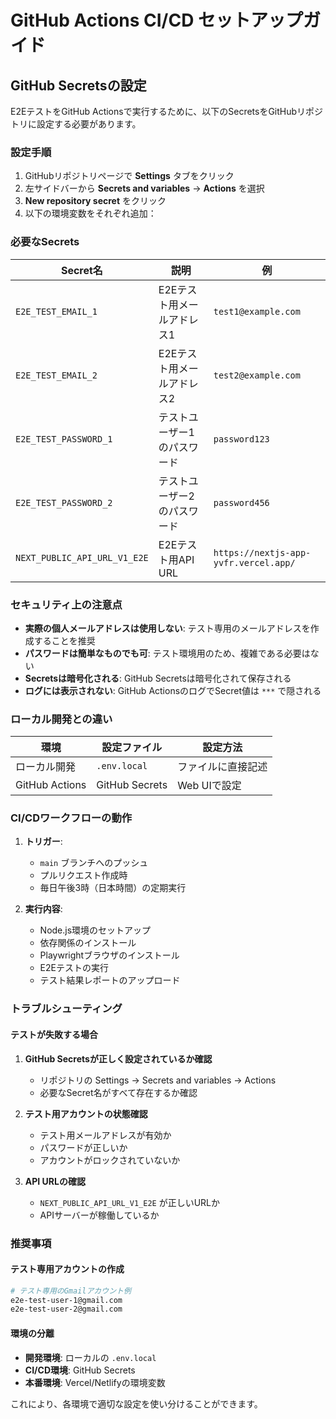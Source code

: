 # GitHub Actions CI/CD セットアップガイド

## GitHub Secretsの設定

E2EテストをGitHub Actionsで実行するために、以下のSecretsをGitHubリポジトリに設定する必要があります。

### 設定手順

1. GitHubリポジトリページで **Settings** タブをクリック
2. 左サイドバーから **Secrets and variables** → **Actions** を選択
3. **New repository secret** をクリック
4. 以下の環境変数をそれぞれ追加：

### 必要なSecrets

| Secret名 | 説明 | 例 |
|---------|-----|-----|
| `E2E_TEST_EMAIL_1` | E2Eテスト用メールアドレス1 | `test1@example.com` |
| `E2E_TEST_EMAIL_2` | E2Eテスト用メールアドレス2 | `test2@example.com` |
| `E2E_TEST_PASSWORD_1` | テストユーザー1のパスワード | `password123` |
| `E2E_TEST_PASSWORD_2` | テストユーザー2のパスワード | `password456` |
| `NEXT_PUBLIC_API_URL_V1_E2E` | E2Eテスト用API URL | `https://nextjs-app-yvfr.vercel.app/` |

### セキュリティ上の注意点

- **実際の個人メールアドレスは使用しない**: テスト専用のメールアドレスを作成することを推奨
- **パスワードは簡単なものでも可**: テスト環境用のため、複雑である必要はない
- **Secretsは暗号化される**: GitHub Secretsは暗号化されて保存される
- **ログには表示されない**: GitHub ActionsのログでSecret値は `***` で隠される

### ローカル開発との違い

| 環境 | 設定ファイル | 設定方法 |
|------|------------|---------|
| ローカル開発 | `.env.local` | ファイルに直接記述 |
| GitHub Actions | GitHub Secrets | Web UIで設定 |

### CI/CDワークフローの動作

1. **トリガー**:
   - `main` ブランチへのプッシュ
   - プルリクエスト作成時
   - 毎日午後3時（日本時間）の定期実行

2. **実行内容**:
   - Node.js環境のセットアップ
   - 依存関係のインストール
   - Playwrightブラウザのインストール
   - E2Eテストの実行
   - テスト結果レポートのアップロード

### トラブルシューティング

#### テストが失敗する場合

1. **GitHub Secretsが正しく設定されているか確認**
   - リポジトリの Settings → Secrets and variables → Actions
   - 必要なSecret名がすべて存在するか確認

2. **テスト用アカウントの状態確認**
   - テスト用メールアドレスが有効か
   - パスワードが正しいか
   - アカウントがロックされていないか

3. **API URLの確認**
   - `NEXT_PUBLIC_API_URL_V1_E2E` が正しいURLか
   - APIサーバーが稼働しているか

### 推奨事項

#### テスト専用アカウントの作成

```bash
# テスト専用のGmailアカウント例
e2e-test-user-1@gmail.com
e2e-test-user-2@gmail.com
```

#### 環境の分離

- **開発環境**: ローカルの `.env.local`
- **CI/CD環境**: GitHub Secrets
- **本番環境**: Vercel/Netlifyの環境変数

これにより、各環境で適切な設定を使い分けることができます。
